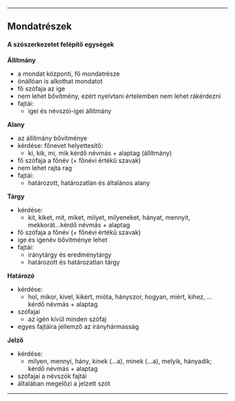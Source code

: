
---

## Mondatrészek
#### A szószerkezetet felépítő egységek



**Állítmány**
- a mondat központi, fő mondatrésze
- önállóan is alkothat mondatot
- fő szófaja az ige
- nem lehet bővítmény, ezért nyelvtani értelemben nem lehet rákérdezni
- fajtái:
   - igei és névszói-igei állítmány

**Alany**
- az állítmány bővítménye
- kérdése: főnevet helyettesítő:
   - ki, kik, mi, mik kérdő névmás + alaptag (állítmány)
- fő szófaja a főnév (+ főnévi értékű szavak)
- nem lehet rajta rag
- fajtái:
   - határozott, határozatlan és általános alany

**Tárgy**
- kérdése:
   - kit, kiket, mit, miket, milyet, milyeneket, hányat, mennyit, mekkorát...kérdő névmás + alaptag
- fő szófaja a főnév (+ főnévi értékű szavak)
- ige és igenév bővítménye lehet
- fajtái:
   - iránytárgy és eredménytárgy
   - határozott és határozatlan tárgy

**Határozó**
- kérdése:
   - hol, mikor, kivel, kikért, mióta, hányszor, hogyan, miért, kihez, ... kérdő névmás + alaptag
- szófajai
   - az igén kívül minden szófaj
- egyes fajtáira jellemző az irányhármasság

**Jelző**
- kérdése:
   - milyen, mennyi, hány, kinek (...a), minek (...a), melyik, hányadik; kérdő névmás + alaptag
- szófajai a névszók fajtái
- általában megelőzi a jelzett szót

---